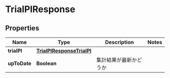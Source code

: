 

# TrialPlResponse

## Properties

Name | Type | Description | Notes
------------ | ------------- | ------------- | -------------
**trialPl** | [**TrialPlResponseTrialPl**](TrialPlResponseTrialPl.md) |  | 
**upToDate** | **Boolean** | 集計結果が最新かどうか | 



